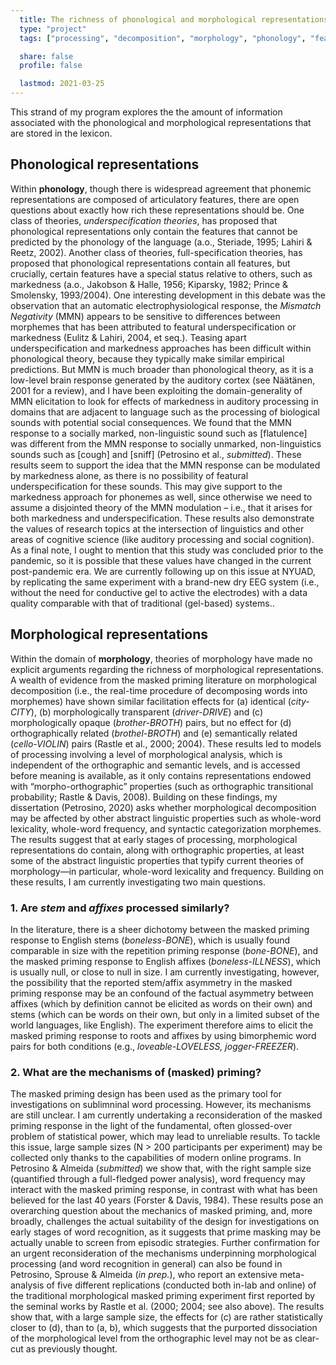 ```yaml
---
  title: The richness of phonological and morphological representations in the lexicon
  type: "project"
  tags: ["processing", "decomposition", "morphology", "phonology", "features", "mental representation"]

  share: false
  profile: false

  lastmod: 2021-03-25
---
```


This strand of my program explores the the amount of information associated with the phonological and morphological representations that are stored in the lexicon. 

## Phonological representations

Within **phonology**, though there is widespread agreement that phonemic representations are composed of articulatory features, there are open questions about exactly how rich these representations should be. One class of theories, *underspecification theories*, has proposed that phonological representations only contain the features that cannot be predicted by the phonology of the language (a.o., Steriade, 1995; Lahiri & Reetz, 2002). Another class of theories, full-specification theories, has proposed that phonological representations contain all features, but crucially, certain features have a special status relative to others, such as markedness (a.o., Jakobson & Halle, 1956; Kiparsky, 1982; Prince & Smolensky, 1993/2004). One interesting development in this debate was the observation that an automatic electrophysiological response, the *Mismatch Negativity* (MMN) appears to be sensitive to differences between morphemes that has been attributed to featural underspecification or markedness (Eulitz & Lahiri, 2004, et seq.). Teasing apart underspecification and markedness approaches has been difficult within phonological theory, because they typically make similar empirical predictions. But MMN is much broader than phonological theory, as it is a low-level brain response generated by the auditory cortex (see Näätänen, 2001 for a review), and I have been exploiting the domain-generality of MMN elicitation to look for effects of markedness in auditory processing in domains that are adjacent to language such as the processing of biological sounds with potential social consequences. We found that the MMN response to a socially marked, non-linguistic sound such as [flatulence] was different from the MMN response to socially unmarked, non-linguistics sounds such as [cough] and [sniff] (Petrosino et al., _submitted_). These results seem to support the idea that the MMN response can be modulated by markedness alone, as there is no possibility of featural underspecification for these sounds. This may give support to the markedness approach for phonemes as well, since otherwise we need to assume a disjointed theory of the MMN modulation – i.e., that it arises for both markedness and underspecification. These results also demonstrate the values of research topics at the intersection of linguistics and other areas of cognitive science (like auditory processing and social cognition). As a final note, I ought to mention that this study was concluded prior to the pandemic, so it is possible that these values have changed in the current post-pandemic era. We are currently following up on this issue at NYUAD, by replicating the same experiment with a brand-new dry EEG system (i.e., without the need for conductive gel to active the electrodes) with a data quality comparable with that of traditional (gel-based) systems..

## Morphological representations

Within the domain of **morphology**, theories of morphology have made no explicit arguments regarding the richness of morphological representations. A wealth of evidence from the masked priming literature on morphological decomposition (i.e., the real-time procedure of decomposing words into morphemes) have shown similar facilitation effects for (a) identical (_city-CITY_), (b) morphologically transparent (_driver-DRIVE_) and (c) morphologically opaque (_brother-BROTH_) pairs, but no effect for (d) orthographically related (_brothel-BROTH_) and (e) semantically related (_cello-VIOLIN_) pairs (Rastle et al., 2000; 2004). These results led to models of processing involving a level of morphological analysis, which is independent of the orthographic and semantic levels, and is accessed before meaning is available, as it only contains representations endowed with “morpho-orthographic” properties (such as orthographic transitional probability; Rastle & Davis, 2008). Building on these findings, my dissertation (Petrosino, 2020) asks whether morphological decomposition may be affected by other abstract linguistic properties such as whole-word lexicality, whole-word frequency, and syntactic categorization morphemes. The results suggest that at early stages of processing, morphological representations do contain, along with orthographic properties, at least some of the abstract linguistic properties that typify current theories of morphology—in particular, whole-word lexicality and frequency. Building on these results, I am currently investigating two main questions. 

### 1. Are _stem_ and _affixes_ processed similarly?

In the literature, there is a sheer dichotomy between the masked priming response to English stems (_boneless-BONE_), which is usually found comparable in size with the repetition priming response (_bone-BONE_), and the masked priming response to English affixes (_boneless-ILLNESS_), which is usually null, or close to null in size. I am currently investigating, however, the possibility that the reported stem/affix asymmetry in the masked priming response may be an confound of the factual asymmetry between affixes (which by definition cannot be elicited as words on their own) and stems (which can be words on their own, but only in a limited subset of the world languages, like English). The experiment therefore aims to elicit the masked priming response to roots and affixes by using bimorphemic word pairs for both conditions (e.g., _loveable-LOVELESS, jogger-FREEZER_).

### 2.	What are the mechanisms of (masked) priming? 

The masked priming design has been used as the primary tool for investigations on sublimninal word processing. However, its mechanisms are still unclear. I am currently undertaking a reconsideration of the masked priming response in the light of the fundamental, often glossed-over problem of statistical power, which may lead to unreliable results. To tackle this issue, large sample sizes (N > 200 participants per experiment) may be collected only thanks to the capabilities of modern online programs. In Petrosino & Almeida (_submitted_) we show that, with the right sample size (quantified through a full-fledged power analysis), word frequency may interact with the masked priming response, in contrast with what has been believed for the last 40 years (Forster & Davis, 1984). These results pose an overarching question about the mechanics of masked priming, and, more broadly, challenges the actual suitability of the design for investigations on early stages of word recognition, as it suggests that prime masking may be actually unable to screen from episodic strategies. Further confirmation for an urgent reconsideration of the mechanisms underpinning morphological processing (and word recognition in general) can also be found in Petrosino, Sprouse & Almeida (_in prep._), who report an extensive meta-analysis of five different replications (conducted both in-lab and online) of the traditional morphological masked priming experiment first reported by the seminal works by Rastle et al. (2000; 2004; see also above). The results show that, with a large sample size, the effects for (c) are rather statistically closer to (d), than to (a, b), which suggests that the purported dissociation of the morphological level from the orthographic level may not be as clear-cut as previously thought.
